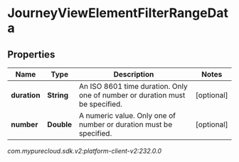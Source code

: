 # JourneyViewElementFilterRangeData


## Properties

| Name | Type | Description | Notes |
| ------------ | ------------- | ------------- | ------------- |
| **duration** | **String** | An ISO 8601 time duration. Only one of number or duration must be specified. |  [optional] |
| **number** | **Double** | A numeric value. Only one of number or duration must be specified. |  [optional] |




_com.mypurecloud.sdk.v2:platform-client-v2:232.0.0_
